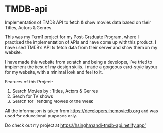 # TMDB-api
Implementation of TMDB API to fetch &amp; show movies data based on their Titles, Actors &amp; Genres.

This was my Term1 project for my Post-Graduate Program, where I practiced the implementation of APIs and have come up with this product. I have used TMDB’s API to fetch data from their server and show them on my website.

I have made this website from scratch and being a developer, I’ve tried to implement the best of my design skills. I made a gorgeous card-style layout for my website, with a minimal look and feel to it.

Features of this Project:
1. Search Movies by : Titles, Actors & Genres
2. Seach for TV shows
3. Search for Trending Movies of the Week

All the information is taken from https://developers.themoviedb.org and was used for educational purposes only.

Do check out my project at https://hsinghanandi-tmdb-api.netlify.app/
